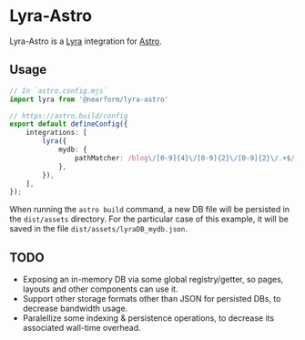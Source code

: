 # Lyra-Astro

Lyra-Astro is a [Lyra](https://lyrajs.io) integration for
[Astro](https://astro.build).

## Usage

```typescript
// In `astro.config.mjs`
import lyra from '@nearform/lyra-astro'

// https://astro.build/config
export default defineConfig({
	integrations: [
		lyra({
			mydb: {
				pathMatcher: /blog\/[0-9]{4}\/[0-9]{2}\/[0-9]{2}\/.+$/,
			},
		}),
	],
});
```

When running the `astro build` command, a new DB file will be persisted in the
`dist/assets` directory. For the particular case of this example, it will be
saved in the file `dist/assets/lyraDB_mydb.json`.

## TODO

- Exposing an in-memory DB via some global registry/getter, so pages, layouts
  and other components can use it.
- Support other storage formats other than JSON for persisted DBs, to decrease
  bandwidth usage.
- Paralellize some indexing & persistence operations, to decrease its associated
  wall-time overhead.

